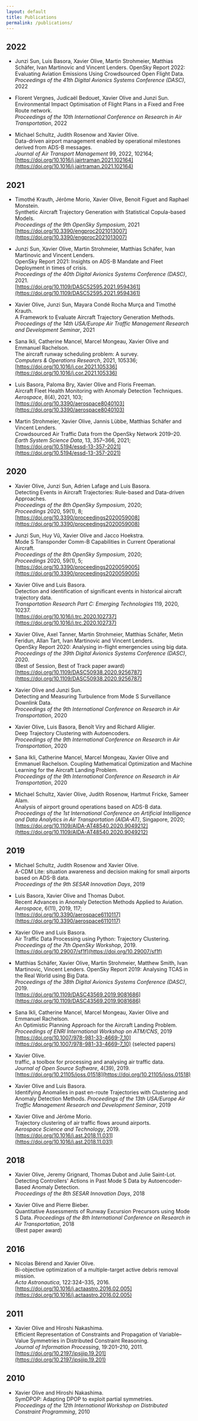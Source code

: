 ```yaml
---
layout: default
title: Publications
permalink: /publications/
---
```


## 2022

- Junzi Sun, Luis Basora, Xavier Olive, Martin Strohmeier, Matthias Schäfer, Ivan Martinovic and Vincent Lenders. OpenSky Report 2022: Evaluating Aviation Emissions Using Crowdsourced Open Flight Data.  
  _Proceedings of the 41th Digital Avionics Systems Conference (DASC)_, 2022

- Florent Vergnes, Judicaël Bedouet, Xavier Olive and Junzi Sun.  
  Environmental Impact Optimisation of Flight Plans in a Fixed and Free Route network.  
  _Proceedings of the 10th International Conference on Research in Air Transportation_, 2022

- Michael Schultz, Judith Rosenow and Xavier Olive.  
  Data-driven airport management enabled by operational milestones derived from ADS-B messages.  
  _Journal of Air Transport Management_ 99, 2022, 102164;  
  [https://doi.org/10.1016/j.jairtraman.2021.102164](https://doi.org/10.1016/j.jairtraman.2021.102164)

## 2021

- Timothé Krauth, Jérôme Morio, Xavier Olive, Benoit Figuet and Raphael Monstein.  
  Synthetic Aircraft Trajectory Generation with Statistical Copula-based Models.  
  _Proceedings of the 9th OpenSky Symposium_, 2021  
  [https://doi.org/10.3390/engproc2021013007](https://doi.org/10.3390/engproc2021013007)

- Junzi Sun, Xavier Olive, Martin Strohmeier, Matthias Schäfer, Ivan Martinovic and Vincent Lenders.  
  OpenSky Report 2021: Insights on ADS-B Mandate and Fleet Deployment in times of crisis.  
  _Proceedings of the 40th Digital Avionics Systems Conference (DASC)_, 2021.  
  [https://doi.org/10.1109/DASC52595.2021.9594361](https://doi.org/10.1109/DASC52595.2021.9594361)

- Xavier Olive, Junzi Sun, Mayara Condé Rocha Murça and Timothé Krauth.  
  A Framework to Evaluate Aircraft Trajectory Generation Methods.  
  _Proceedings of the 14th USA/Europe Air Traffic Management Research and Development Seminar_, 2021

- Sana Ikli, Catherine Mancel, Marcel Mongeau, Xavier Olive and Emmanuel Rachelson.  
  The aircraft runway scheduling problem: A survey.  
  _Computers & Operations Research_, 2021, 105336;  
  [https://doi.org/10.1016/j.cor.2021.105336](https://doi.org/10.1016/j.cor.2021.105336)

- Luis Basora, Paloma Bry, Xavier Olive and Floris Freeman.  
  Aircraft Fleet Health Monitoring with Anomaly Detection Techniques.  
  _Aerospace_, 8(4), 2021, 103;  
  [https://doi.org/10.3390/aerospace8040103](https://doi.org/10.3390/aerospace8040103)

- Martin Strohmeier, Xavier Olive, Jannis Lübbe, Matthias Schäfer and Vincent Lenders.  
  Crowdsourced Air Traffic Data from the OpenSky Network 2019–20.  
  _Earth System Science Data_, 13, 357–366, 2021;  
  [https://doi.org/10.5194/essd-13-357-2021](https://doi.org/10.5194/essd-13-357-2021)

## 2020

- Xavier Olive, Junzi Sun, Adrien Lafage and Luis Basora.  
  Detecting Events in Aircraft Trajectories: Rule-based and Data-driven Approaches.  
  _Proceedings of the 8th OpenSky Symposium_, 2020;  
  _Proceedings_ 2020, 59(1), 8;  
  [https://doi.org/10.3390/proceedings2020059008](https://doi.org/10.3390/proceedings2020059008)

- Junzi Sun, Huy Vû, Xavier Olive and Jacco Hoekstra.  
  Mode S Transponder Comm-B Capabilities in Current Operational Aircraft.  
  _Proceedings of the 8th OpenSky Symposium_, 2020;  
  _Proceedings_ 2020, 59(1), 5;  
  [https://doi.org/10.3390/proceedings2020059005](https://doi.org/10.3390/proceedings2020059005)

- Xavier Olive and Luis Basora.  
  Detection and identification of significant events in historical aircraft trajectory data.  
  _Transportation Research Part C: Emerging Technologies_ 119, 2020, 10237.  
  [https://doi.org/10.1016/j.trc.2020.102737](https://doi.org/10.1016/j.trc.2020.102737)

- Xavier Olive, Axel Tanner, Martin Strohmeier, Matthias Schäfer, Metin Feridun, Allan Tart, Ivan Martinovic and Vincent Lenders.  
  OpenSky Report 2020: Analysing in-flight emergencies using big data.  
  _Proceedings of the 39th Digital Avionics Systems Conference (DASC)_, 2020.  
  (Best of Session, Best of Track paper award)  
  [https://doi.org/10.1109/DASC50938.2020.9256787](https://doi.org/10.1109/DASC50938.2020.9256787)

- Xavier Olive and Junzi Sun.  
  Detecting and Measuring Turbulence from Mode S Surveillance Downlink Data.  
  _Proceedings of the 9th International Conference on Research in Air Transportation_, 2020

- Xavier Olive, Luis Basora, Benoît Viry and Richard Alligier.  
  Deep Trajectory Clustering with Autoencoders.  
  _Proceedings of the 9th International Conference on Research in Air Transportation_, 2020

- Sana Ikli, Catherine Mancel, Marcel Mongeau, Xavier Olive and Emmanuel Rachelson.
  Coupling Mathematical Optimization and Machine Learning for the Aircraft Landing Problem.  
  _Proceedings of the 9th International Conference on Research in Air Transportation_, 2020

- Michael Schultz, Xavier Olive, Judith Rosenow, Hartmut Fricke, Sameer Alam.  
  Analysis of airport ground operations based on ADS-B data.  
  _Proceedings of the 1st International Conference on Artificial Intelligence and Data Analytics in Air Transportation (AIDA-AT)_, Singapore, 2020;  
  [https://doi.org/10.1109/AIDA-AT48540.2020.9049212](https://doi.org/10.1109/AIDA-AT48540.2020.9049212)

## 2019

- Michael Schultz, Judith Rosenow and Xavier Olive.  
  A-CDM Lite: situation awareness and decision making for small airports based on ADS-B data.  
  _Proceedings of the 9th SESAR Innovation Days_, 2019

- Luis Basora, Xavier Olive and Thomas Dubot.  
  Recent Advances in Anomaly Detection Methods Applied to Aviation.  
  _Aerospace_, 6(11), 2019, 117;  
  [https://doi.org/10.3390/aerospace6110117](https://doi.org/10.3390/aerospace6110117)

- Xavier Olive and Luis Basora.  
  Air Traffic Data Processing using Python: Trajectory Clustering.  
  _Proceedings of the 7th OpenSky Workshop_, 2019.  
  [https://doi.org/10.29007/sf1f](https://doi.org/10.29007/sf1f)

- Matthias Schäfer, Xavier Olive, Martin Strohmeier, Matthew Smith, Ivan Martinovic, Vincent Lenders.
  OpenSky Report 2019: Analysing TCAS in the Real World using Big Data.  
  _Proceedings of the 38th Digital Avionics Systems Conference (DASC)_, 2019.  
  [https://doi.org/10.1109/DASC43569.2019.9081686](https://doi.org/10.1109/DASC43569.2019.9081686)

- Sana Ikli, Catherine Mancel, Marcel Mongeau, Xavier Olive and Emmanuel Rachelson.  
  An Optimistic Planning Approach for the Aircraft Landing Problem.  
  _Proceedings of ENRI International Workshop on ATM/CNS_, 2019  
  [https://doi.org/10.1007/978-981-33-4669-7_10](https://doi.org/10.1007/978-981-33-4669-7_10) (selected papers)

- Xavier Olive.  
  traffic, a toolbox for processing and analysing air traffic data.  
  _Journal of Open Source Software_, 4(39), 2019.  
  [https://doi.org/10.21105/joss.01518](https://doi.org/10.21105/joss.01518)

- Xavier Olive and Luis Basora.  
  Identifying Anomalies in past en-route Trajectories with Clustering and Anomaly Detection Methods.
  _Proceedings of the 13th USA/Europe Air Traffic Management Research and Development Seminar_, 2019

- Xavier Olive and Jérôme Morio.  
  Trajectory clustering of air traffic flows around airports.  
  _Aerospace Science and Technology_, 2019.  
  [https://doi.org/10.1016/j.ast.2018.11.031](https://doi.org/10.1016/j.ast.2018.11.031)

## 2018

- Xavier Olive, Jeremy Grignard, Thomas Dubot and Julie Saint-Lot.  
  Detecting Controllers' Actions in Past Mode S Data by Autoencoder-Based Anomaly Detection.  
  _Proceedings of the 8th SESAR Innovation Days_, 2018

- Xavier Olive and Pierre Bieber.  
  Quantitative Assessments of Runway Excursion Precursors using Mode S Data.
  _Proceedings of the 8th International Conference on Research in Air Transportation_, 2018  
  (Best paper award)

## 2016

- Nicolas Bérend and Xavier Olive.  
  Bi-objective optimization of a multiple-target active debris removal mission.  
  _Acta Astronautica_, 122:324–335, 2016.  
  [https://doi.org/10.1016/j.actaastro.2016.02.005](https://doi.org/10.1016/j.actaastro.2016.02.005)

## 2011

- Xavier Olive and Hiroshi Nakashima.  
  Efficient Representation of Constraints and Propagation of Variable–Value Symmetries in Distributed Constraint Reasoning.  
  _Journal of Information Processing_, 19:201–210, 2011.  
  [https://doi.org/10.2197/ipsjjip.19.201](https://doi.org/10.2197/ipsjjip.19.201)

## 2010

- Xavier Olive and Hiroshi Nakashima.  
  SymDPOP: Adapting DPOP to exploit partial symmetries.  
  _Proceedings of the 12th International Workshop on Distributed Constraint Programming_, 2010
